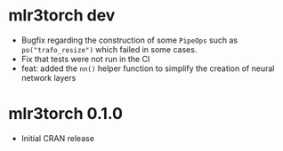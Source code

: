 # mlr3torch dev

* Bugfix regarding the construction of some `PipeOps` such as `po("trafo_resize")`
  which failed in some cases.
* Fix that tests were not run in the CI
* feat: added the `nn()` helper function to simplify the creation of neural network
  layers

# mlr3torch 0.1.0

* Initial CRAN release
